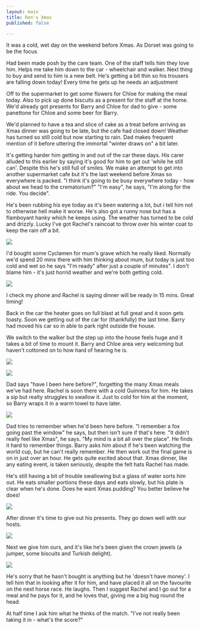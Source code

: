 ```yaml
---
layout: main
title: Ron's Xmas
published: false

---
```

It was a cold, wet day on the weekend before Xmas. As Dorset was going to be the focus

Had been made posh by the care team. One of the staff tells him they love him. Helps me take him down to the car - wheelchair and walker. Next thing to buy and send to him is a new belt. He's getting a bit thin so his trousers are falling down today! Every time he gets up he needs an adjustment

Off to the supermarket to get some flowers for Chloe for making the meal today. Also to pick up done biscuits as a present for the staff at the home. We'd already got presents for Barry and Chloe for dad to give - some panettone for Chloe and some beer for Barry.

We'd planned to have a tea and slice of cake as a treat before arriving as Xmas dinner was going to be late, but the cafe had closed down! Weather has turned so still cold but now starting to rain. Dad makes frequent mention of it before uttering the immortal "winter draws on" a bit later.

It's getting harder him getting in and out of the car these days. His carer alluded to this earlier by saying it's good for him to get out 'while he still can'. Despite this he's still full of smiles. We make an attempt to get into another supermarket cafe but it's the last weekend before Xmas so everywhere is packed. "I think it's going to be busy everywhere today - how about we head to the crematorium?" "I'm easy", he says, "I'm along for the ride. You decide".

He's been rubbing his eye today as it's been watering a lot, but i tell him not to otherwise hell make it worse. He's also got a runny nose but has a flamboyant hanky which he keeps using. The weather has turned to be cold and drizzly. Lucky I've got Rachel's raincoat to throw over his winter coat to keep the rain off a bit.

![](/img/img_4877.jpeg)

I'd bought some Cyclamen for mum's grave which he really liked. Normally we'd spend 20 mins there with him thinking about mum, but today is just too cold and wet so he says "I'm ready" after just a couple of minutes". I don't blame him - it's just horrid weather and we're both getting cold. 

![](/img/img_4879.jpeg)

I check my phone and Rachel is saying dinner will be ready in 15 mins. Great timing!

Back in the car the heater goes on full blast at full great and it soon gets toasty. Soon we getting out of the car for (thankfully) the last time. Barry had moved his car so in able to park right outside the house.

We switch to the walker but the step up into the house feels huge and it takes a bit of time to mount it. Barry and Chloe area very welcoming but haven't cottoned on to how hard of hearing he is. 

![](/img/img_4886.jpeg)

![](/img/img_4881.jpeg)

Dad says "have I been here before?", forgetting the many Xmas meals we've had here. Rachel is soon there with a cold Guinness for him. He takes a sip but realty struggles to swallow it. Just to cold for him at the moment, so Barry wraps it in a warm towel to have later.

![](/img/img_4889.jpeg)

Dad tries to remember when he'd been here before. "I remember a fox going past the window" he says, but then isn't sure if that's here. "It didn't really feel like Xmas", he says. "My mind is a bit all over the place". He finds it hard to remember things. Barry asks him about if he's been watching the world cup, but he can't really remember. He then work out the final game is on in just over an hour. He gets quite excited about that. Xmas dinner, like any eating event, is taken seriously, despite the felt hats Rachel has made.

He's still having a bit of trouble swallowing but a glass of water sorts him out. He eats smaller portions these days and eats slowly, but his plate is clear when he's done. Does he want Xmas pudding? You better believe he does!

![](/img/img_4892.jpeg)

After dinner it's time to give out his presents. They go down well with our hosts. 

![](/img/img_4893.jpeg)

Next we give him ours, and it's like he's been given the crown jewels (a jumper, some biscuits and Turkish delight). 

![](/img/img_4894.jpeg)

He's sorry that he hasn't bought is anything but he 'doesn't have money'. I tell him that in looking after it for him, and have placed it all on the favourite on the next horse race. He laughs. Then I suggest Rachel and I go out for a meal and he pays for it, and he loves that, giving me a big hug round the head.

At half time I ask him what he thinks of the match. "I've not really been taking it in - what's the score?"